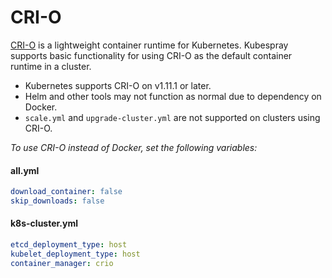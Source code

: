 CRI-O
===============

[CRI-O] is a lightweight container runtime for Kubernetes.
Kubespray supports basic functionality for using CRI-O as the default container runtime in a cluster.

* Kubernetes supports CRI-O on v1.11.1 or later.
* Helm and other tools may not function as normal due to dependency on Docker.
* `scale.yml` and `upgrade-cluster.yml` are not supported on clusters using CRI-O.

_To use CRI-O instead of Docker, set the following variables:_

#### all.yml

```yaml
download_container: false
skip_downloads: false
```

#### k8s-cluster.yml

```yaml
etcd_deployment_type: host
kubelet_deployment_type: host
container_manager: crio
```

[CRI-O]: https://cri-o.io/
